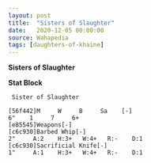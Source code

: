 ```yaml
---
layout: post
title:  "Sisters of Slaughter"
date:   2020-12-05 00:00:00
source: Wahapedia
tags: [daughters-of-khaine]
---
```


**Sisters of Slaughter**

**Stat Block**
```
 Sister of Slaughter
```

```
[56f442]M     W     B     Sa    [-]
6"    1     7     6+    
[e85545]Weapons[-]
[c6c930]Barbed Whip[-]
2"     A:2    H:3+   W:4+   R:-    D:1   
[c6c930]Sacrificial Knife[-]
1"     A:1    H:3+   W:4+   R:-    D:1   
```
    